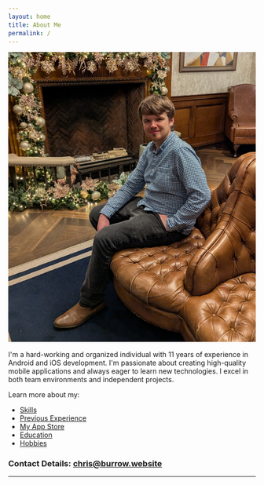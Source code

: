 ```yaml
---
layout: home
title: About Me
permalink: /
---
```


![Picture of myself](/images/chris_burrow.jpg)

I'm a hard-working and organized individual with 11 years of experience in Android and iOS development. I'm passionate about creating high-quality mobile applications and always eager to learn new technologies.  I excel in both team environments and independent projects.

Learn more about my:

* [Skills](/cv/skills)
* [Previous Experience](/cv/previous-experience)
* [My App Store](/apps)
* [Education](/cv/education)
* [Hobbies](/hobbies/home)

### Contact Details: [chris@burrow.website](mailto:chris@burrow.website)

--- 
